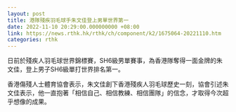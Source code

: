 ```yaml
---
layout: post
title: 港隊殘疾羽毛球手朱文佳登上男單世界第一
date: 2022-11-10 20:29:00.000000000 +08:00
link: https://news.rthk.hk/rthk/ch/component/k2/1675064-20221110.htm
categories: rthk
---
```


日前於殘疾人羽毛球世界錦標賽，SH6級男單賽事，為香港隊奪得一面金牌的朱文佳，登上男子SH6級單打世界排名第一。

香港傷殘人士體育協會表示，朱文佳創下香港殘疾人羽毛球歷史一刻，協會引述朱文佳表示，他一直抱著「相信自己、相信教練、相信團隊」的信念，才取得今次超乎想像的成果。
